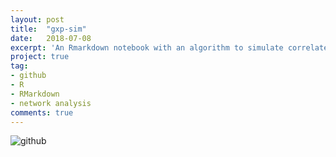 ```yaml
---
layout: post
title:  "gxp-sim"
date:   2018-07-08
excerpt: 'An Rmarkdown notebook with an algorithm to simulate correlated gene expression data, and study the effect of various parameters on PCA and hierarchical clustering.'
project: true
tag:
- github
- R
- RMarkdown
- network analysis
comments: true
---
```


![github](https://nickwisniewski.com/gxp-sim)
